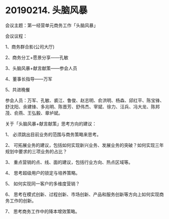 # 20190214. 头脑风暴

会议主题：第一经营单元商务工作「头脑风暴」

会议议程：1、商务群合影(公司大厅)2、商务分工+愿景分享——孔敏3、头脑风暴+献言献策——参会人员4、董事长指导——万军

5、共进晚餐参会人员：万军、孔敏、裘江、鲁俊、赵志明、俞洪明、杨森、邱红平、陈宝锋、舒沈阳、余建锋、多兆明、陈晋芳、舒伟杰、宰斌、徐力、汪兵、冯大龙、陈邦茂、俞燕、王弘毅、章垆斌。


关于「头脑风暴+献言献策」思考方向的建议：

1、 必须跳出目前业务的范围与商务策略来思考。

2、 可拓展业务的建议，包括如何实现新兴业务、发展业务的突破？如何实现三年规划中要求的三项业务的占比？

3、 重点营销的点、线、面的建议，包括行业方向、热点区域等。

4、 思考超级用户的锁定与培养策略。

5、 如何实现同一客户的多维度营销？

6、 思考在模式创新、过程创新、市场创新、产品和服务创新等方向上如何实现商务工作的创新。

7、 思考商务工作中的降本增效策略。


